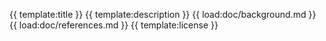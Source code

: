 {{ template:title }}
{{ template:description }}
{{ load:doc/background.md }}
{{ load:doc/references.md }}
{{ template:license }}